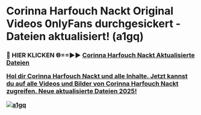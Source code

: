 # Corinna Harfouch Nackt Original Videos 0nlyFans durchgesickert - Dateien aktualisiert! (a1gq)

<h3>🔴 HIER KLICKEN 🌐==►► <a href="https://tinyurl.com/h6vf6nb8" rel="nofollow">Corinna Harfouch Nackt Aktualisierte Dateien

Hol dir Corinna Harfouch Nackt und alle Inhalte. Jetzt kannst du auf alle Videos und Bilder von Corinna Harfouch Nackt zugreifen. Neue aktualisierte Dateien 2025!

[![a1gq](https://i.imgur.com/sD4kR3V.gif)](https://tinyurl.com/h6vf6nb8)

